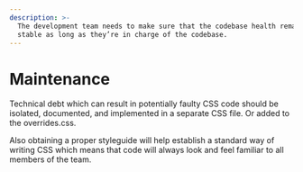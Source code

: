 ```yaml
---
description: >-
  The development team needs to make sure that the codebase health remains
  stable as long as they’re in charge of the codebase.
---
```


# Maintenance

Technical debt which can result in potentially faulty CSS code should be isolated, documented, and implemented in a separate CSS file. Or added to the overrides.css.

Also obtaining a proper styleguide will help establish a standard way of writing CSS which means that code will always look and feel familiar to all members of the team.

